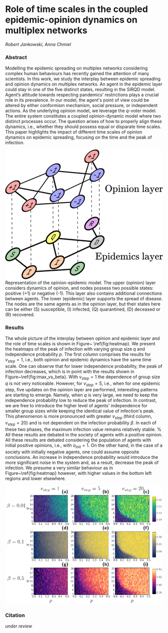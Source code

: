 # Role of time scales in the coupled epidemic-opinion dynamics on multiplex networks

_Robert Jankowski, Anna Chmiel_

### Abstract

Modelling the epidemic spreading on multiplex networks considering complex human behaviours has recently gained the
attention of many scientists. In this work, we study the interplay between epidemic spreading and opinion dynamics on
multiplex networks. An agent in the epidemic layer could stay in one of the five distinct states, resulting in the SIRQD
model. Agent’s attitude towards respecting pandemics’ restrictions plays a crucial role in its prevalence. In our model,
the agent's point of view could be altered by either conformism mechanism, social pressure, or independent actions. As
the underlying opinion model, we leverage the $q$-voter model. The entire system constitutes a coupled opinion-dynamic
model where two distinct processes occur. The question arises of how to properly align these dynamics, i.e., whether
they should possess equal or disparate time scales. This paper highlights the impact of different time scales of opinion
dynamics on epidemic spreading, focusing on the time and the peak of infection.

![](plots/paper/multiplex.png)
Representation of the opinion-epidemic model. The upper (opinion) layer considers dynamics of opinion, and nodes possess
two possible states: positive (+1) or negative (-1). This layer also contains additional connections between agents. The
lower (epidemic) layer supports the spread of disease. The nodes are the same agents as in the opinion layer, but their
states here can be either (S) susceptible, (I) infected, (Q) quarantined, (D) deceased or (R) recovered.

### Results

The whole picture of the interplay between opinion and epidemic layer and the role of time scales is shown in Figure~
\ref{fig:heatmap}. We present the heatmaps of the peak of infection with varying group size $q$ and independence
probability $p$. The first column comprises the results for $v_{step}=1$, i.e., both opinion and epidemic dynamics have
the same time scale. One can observe that for lower independence probability, the peak of infection decreases, which is
in point with the results shown in Figure~\ref{fig:imax_vs_beta}. With $v_{step}=1$ the dependence of group size $q$ is
not very noticeable. However, for $v_{step}=5$, i.e., when for one epidemic step, five updates on the opinion layer are
performed, interesting patterns are starting to emerge. Namely, when $q$ is very large, we need to keep the independence
probability low to reduce the peak of infection. In contrast, we are free to introduce the higher level of agents'
independence for smaller group sizes while keeping the identical value of infection's peak. This phenomenon is more
pronounced with greater $v_{step}$ (third column, $v_{step}=20$) and is not dependent on the infection probability
$\beta$. In each of these two phases, the maximum infection value remains relatively stable. % All these results are
debated in the society of agents with a positive opinion. All these results are debated considering the population of
agents with initial positive opinions, i.e., with $o_{init}=1$. On the other hand, in the case of a society with
initially negative agents, one could assume opposite conclusions. An increase in independence probability would
introduce the more significant noise in the system and, as a result, decrease the peak of infection. We presume a very
similar behaviour as in Figure~\ref{fig:heatmap} however, with higher values in the bottom left regions and lower
elsewhere.

![](plots/paper/heatmap_3x3_labels.png)

### Citation

_under review_